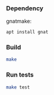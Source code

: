 ### Dependency

gnatmake:
```bash
apt install gnat
```

### Build

```bash
make
```

### Run tests

```bash
make test
```
